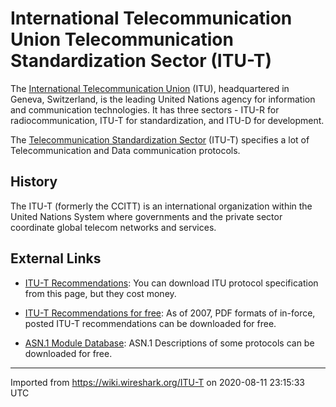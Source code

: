 # International Telecommunication Union Telecommunication Standardization Sector (ITU-T)

The [International Telecommunication Union](http://www.itu.int/) (ITU), headquartered in Geneva, Switzerland, is the leading United Nations agency for information and communication technologies. It has three sectors - ITU-R for radiocommunication, ITU-T for standardization, and ITU-D for development.

The [Telecommunication Standardization Sector](http://www.itu.int/ITU-T/index.html) (ITU-T) specifies a lot of Telecommunication and Data communication protocols.

## History

The ITU-T (formerly the CCITT) is an international organization within the United Nations System where governments and the private sector coordinate global telecom networks and services.

## External Links

  - [ITU-T Recommendations](http://www.itu.int/rec/recommendation.asp?type=series&lang=e&parent=T-REC): You can download ITU protocol specification from this page, but they cost money.

  - [ITU-T Recommendations for free](http://www.itu.int/rec/T-REC/e): As of 2007, PDF formats of in-force, posted ITU-T recommendations can be downloaded for free.

  - [ASN.1 Module Database](http://www.itu.int/ITU-T/asn1/database/index.html): ASN.1 Descriptions of some protocols can be downloaded for free.

---

Imported from https://wiki.wireshark.org/ITU-T on 2020-08-11 23:15:33 UTC
